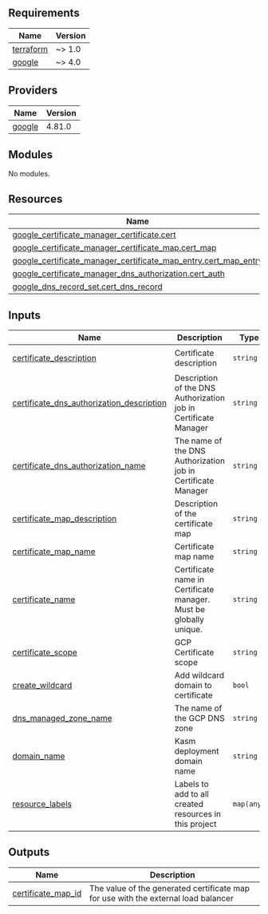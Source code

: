 <!-- BEGINNING OF PRE-COMMIT-TERRAFORM DOCS HOOK -->
## Requirements

| Name | Version |
|------|---------|
| <a name="requirement_terraform"></a> [terraform](#requirement\_terraform) | ~> 1.0 |
| <a name="requirement_google"></a> [google](#requirement\_google) | ~> 4.0 |

## Providers

| Name | Version |
|------|---------|
| <a name="provider_google"></a> [google](#provider\_google) | 4.81.0 |

## Modules

No modules.

## Resources

| Name | Type |
|------|------|
| [google_certificate_manager_certificate.cert](https://registry.terraform.io/providers/hashicorp/google/latest/docs/resources/certificate_manager_certificate) | resource |
| [google_certificate_manager_certificate_map.cert_map](https://registry.terraform.io/providers/hashicorp/google/latest/docs/resources/certificate_manager_certificate_map) | resource |
| [google_certificate_manager_certificate_map_entry.cert_map_entry](https://registry.terraform.io/providers/hashicorp/google/latest/docs/resources/certificate_manager_certificate_map_entry) | resource |
| [google_certificate_manager_dns_authorization.cert_auth](https://registry.terraform.io/providers/hashicorp/google/latest/docs/resources/certificate_manager_dns_authorization) | resource |
| [google_dns_record_set.cert_dns_record](https://registry.terraform.io/providers/hashicorp/google/latest/docs/resources/dns_record_set) | resource |

## Inputs

| Name | Description | Type | Default | Required |
|------|-------------|------|---------|:--------:|
| <a name="input_certificate_description"></a> [certificate\_description](#input\_certificate\_description) | Certificate description | `string` | `"Global Load Balancer SSL Certificate"` | no |
| <a name="input_certificate_dns_authorization_description"></a> [certificate\_dns\_authorization\_description](#input\_certificate\_dns\_authorization\_description) | Description of the DNS Authorization job in Certificate Manager | `string` | `"Global Load Balancer certificate DNS authorization"` | no |
| <a name="input_certificate_dns_authorization_name"></a> [certificate\_dns\_authorization\_name](#input\_certificate\_dns\_authorization\_name) | The name of the DNS Authorization job in Certificate Manager | `string` | n/a | yes |
| <a name="input_certificate_map_description"></a> [certificate\_map\_description](#input\_certificate\_map\_description) | Description of the certificate map | `string` | `"Global HTTPS Load Balancer Certificate Map"` | no |
| <a name="input_certificate_map_name"></a> [certificate\_map\_name](#input\_certificate\_map\_name) | Certificate map name | `string` | n/a | yes |
| <a name="input_certificate_name"></a> [certificate\_name](#input\_certificate\_name) | Certificate name in Certificate manager. Must be globally unique. | `string` | n/a | yes |
| <a name="input_certificate_scope"></a> [certificate\_scope](#input\_certificate\_scope) | GCP Certificate scope | `string` | `"DEFAULT"` | no |
| <a name="input_create_wildcard"></a> [create\_wildcard](#input\_create\_wildcard) | Add wildcard domain to certificate | `bool` | `true` | no |
| <a name="input_dns_managed_zone_name"></a> [dns\_managed\_zone\_name](#input\_dns\_managed\_zone\_name) | The name of the GCP DNS zone | `string` | n/a | yes |
| <a name="input_domain_name"></a> [domain\_name](#input\_domain\_name) | Kasm deployment domain name | `string` | n/a | yes |
| <a name="input_resource_labels"></a> [resource\_labels](#input\_resource\_labels) | Labels to add to all created resources in this project | `map(any)` | `{}` | no |

## Outputs

| Name | Description |
|------|-------------|
| <a name="output_certificate_map_id"></a> [certificate\_map\_id](#output\_certificate\_map\_id) | The value of the generated certificate map for use with the external load balancer |
<!-- END OF PRE-COMMIT-TERRAFORM DOCS HOOK -->
